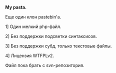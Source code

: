 **My pasta.**

Еще один клон pastebin'а.

1] Один мелкий php-файл.

2] Без поддержки подсветки синтаксисов.

3] Без поддержки субд, только текстовые файлы.

4] Лицензия WTFPLv2.

Файл пока брать с svn-репозитория.